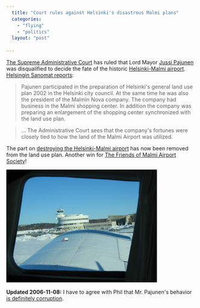 ```yaml
---
  title: "Court rules against Helsinki's disastrous Malmi plans"
  categories: 
    - "flying"
    - "politics"
  layout: "post"

---
```

[The Supreme Administrative Court][1] has ruled that Lord Mayor [Jussi Pajunen][2] was disqualified to decide the fate of the historic [Helsinki-Malmi airport][3]. [Helsingin Sanomat reports][4]:

> Pajunen participated in the preparation of Helsinki's general land use plan 2002 in the Helsinki city council. At the same time he was also the president of the Malmin Nova company. The company had business in the Malmi shopping center. In addition the company was preparing an enlargement of the shopping center synchronized with the land use plan.

> ... The Administrative Court sees that the company's fortunes were closely tied to how the land of the Malmi Airport was utilized.

The part on [destroying the Helsinki-Malmi airport][5] has now been removed from the land use plan. Another win for [The Friends of Malmi Airport Society][6]!

![Landing to Helsinki-Malmi, March 2005](/files/Landing-to-EFHF-with-OH-PRT.jpg)

__Updated 2006-11-08:__ I have to agree with Phil that Mr. Pajunen's behavior [is definitely corruption][7].

[1]: http://www.kho.fi/en/
[2]: http://www.hel.fi/wps/portal/Helsinki_en/Artikkeli?WCM_GLOBAL_CONTEXT=/en/Helsinki/City+government/Mayors/Lord+Mayor+Jussi+Pajunen
[3]: http://www.finavia.fi/airport_helsinki-malmi
[4]: http://www.hs.fi/kaupunki/artikkeli/KHO+Pajunen+oli+esteellinen+p%C3%A4%C3%A4tt%C3%A4m%C3%A4%C3%A4n+Malmin+lentokent%C3%A4st%C3%A4/1135222827665?ref=rss
[5]: http://bergie.iki.fi/blog/historical_helsinki-malmi_airport_threatened.html
[6]: http://www.pelastamalmi.org/en/index.html
[7]: http://www.finlandforthought.net/2006/11/08/this-is-defnitely-corruption/